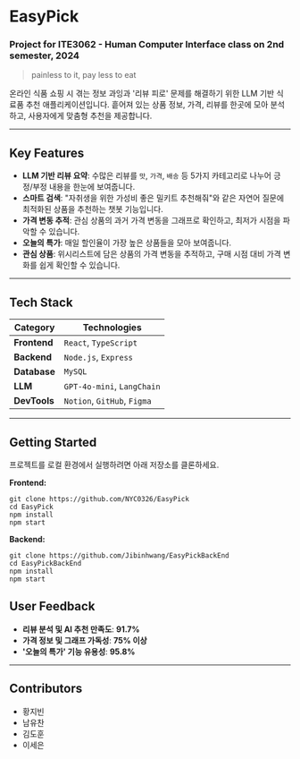 # EasyPick

### Project for ITE3062 - Human Computer Interface class on 2nd semester, 2024

> painless to it, pay less to eat

온라인 식품 쇼핑 시 겪는 정보 과잉과 '리뷰 피로' 문제를 해결하기 위한 LLM 기반 식료품 추천 애플리케이션입니다. 흩어져 있는 상품 정보, 가격, 리뷰를 한곳에 모아 분석하고, 사용자에게 맞춤형 추천을 제공합니다.

---

## Key Features

* **LLM 기반 리뷰 요약**: 수많은 리뷰를 `맛`, `가격`, `배송` 등 5가지 카테고리로 나누어 긍정/부정 내용을 한눈에 보여줍니다.
* **스마트 검색**: "자취생을 위한 가성비 좋은 밀키트 추천해줘"와 같은 자연어 질문에 최적화된 상품을 추천하는 챗봇 기능입니다.
* **가격 변동 추적**: 관심 상품의 과거 가격 변동을 그래프로 확인하고, 최저가 시점을 파악할 수 있습니다.
* **오늘의 특가**: 매일 할인율이 가장 높은 상품들을 모아 보여줍니다.
* **관심 상품**: 위시리스트에 담은 상품의 가격 변동을 추적하고, 구매 시점 대비 가격 변화를 쉽게 확인할 수 있습니다.

---

## Tech Stack

| Category   | Technologies                   |
| ---------- | ------------------------------ |
| **Frontend** | `React`, `TypeScript`          |
| **Backend** | `Node.js`, `Express`           |
| **Database** | `MySQL`                        |
| **LLM** | `GPT-4o-mini`, `LangChain`     |
| **DevTools** | `Notion`, `GitHub`, `Figma`    |

---

## Getting Started

프로젝트를 로컬 환경에서 실행하려면 아래 저장소를 클론하세요.

**Frontend:**

    git clone https://github.com/NYC0326/EasyPick
    cd EasyPick
    npm install
    npm start

**Backend:**

    git clone https://github.com/Jibinhwang/EasyPickBackEnd
    cd EasyPickBackEnd
    npm install
    npm start

## User Feedback

* **리뷰 분석 및 AI 추천 만족도**: **91.7%**
* **가격 정보 및 그래프 가독성**: **75% 이상**
* **'오늘의 특가' 기능 유용성**: **95.8%**

---

## Contributors

* 황지빈
* 남유찬
* 김도훈
* 이세은
